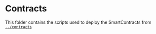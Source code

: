 # Contracts

This folder contains the scripts used to deploy the SmartContracts from [`../contracts`](../contracts)